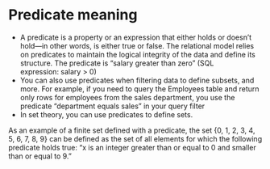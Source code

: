 # Predicate meaning

* A predicate is a property or an expression that either holds or doesn’t hold—in other words, is either true or false. The relational model relies on predicates to maintain the logical integrity of the data and define its structure. The predicate is “salary greater than zero” (SQL expression: salary > 0)
* You can also use predicates when filtering data to define subsets, and more. For example, if you need to query the Employees table and return only rows for employees from the sales department, you use the predicate “department equals sales” in your query filter
* In set theory, you can use predicates to define sets. 

As an example of a finite set defined with a predicate, the set {0, 1, 2, 3, 4, 5, 6, 7, 8, 9} can be defined as the set of all elements for which the following predicate holds true: “x is an integer greater than or equal to 0 and smaller than or equal to 9.”